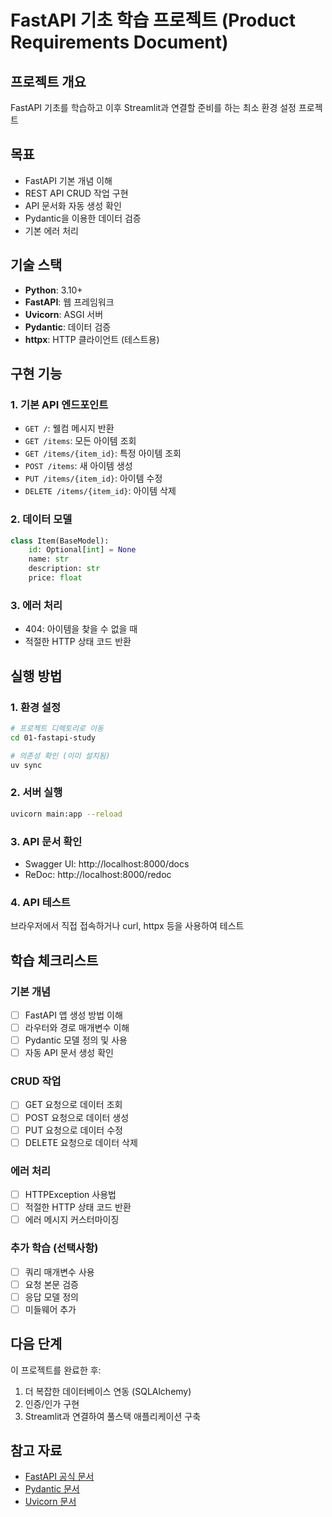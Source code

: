 # FastAPI 기초 학습 프로젝트 (Product Requirements Document)

## 프로젝트 개요
FastAPI 기초를 학습하고 이후 Streamlit과 연결할 준비를 하는 최소 환경 설정 프로젝트

## 목표
- FastAPI 기본 개념 이해
- REST API CRUD 작업 구현
- API 문서화 자동 생성 확인
- Pydantic을 이용한 데이터 검증
- 기본 에러 처리

## 기술 스택
- **Python**: 3.10+
- **FastAPI**: 웹 프레임워크
- **Uvicorn**: ASGI 서버
- **Pydantic**: 데이터 검증
- **httpx**: HTTP 클라이언트 (테스트용)

## 구현 기능

### 1. 기본 API 엔드포인트
- `GET /`: 웰컴 메시지 반환
- `GET /items`: 모든 아이템 조회
- `GET /items/{item_id}`: 특정 아이템 조회
- `POST /items`: 새 아이템 생성
- `PUT /items/{item_id}`: 아이템 수정
- `DELETE /items/{item_id}`: 아이템 삭제

### 2. 데이터 모델
```python
class Item(BaseModel):
    id: Optional[int] = None
    name: str
    description: str
    price: float
```

### 3. 에러 처리
- 404: 아이템을 찾을 수 없을 때
- 적절한 HTTP 상태 코드 반환

## 실행 방법

### 1. 환경 설정
```bash
# 프로젝트 디렉토리로 이동
cd 01-fastapi-study

# 의존성 확인 (이미 설치됨)
uv sync
```

### 2. 서버 실행
```bash
uvicorn main:app --reload
```

### 3. API 문서 확인
- Swagger UI: http://localhost:8000/docs
- ReDoc: http://localhost:8000/redoc

### 4. API 테스트
브라우저에서 직접 접속하거나 curl, httpx 등을 사용하여 테스트

## 학습 체크리스트

### 기본 개념
- [ ] FastAPI 앱 생성 방법 이해
- [ ] 라우터와 경로 매개변수 이해
- [ ] Pydantic 모델 정의 및 사용
- [ ] 자동 API 문서 생성 확인

### CRUD 작업
- [ ] GET 요청으로 데이터 조회
- [ ] POST 요청으로 데이터 생성
- [ ] PUT 요청으로 데이터 수정
- [ ] DELETE 요청으로 데이터 삭제

### 에러 처리
- [ ] HTTPException 사용법
- [ ] 적절한 HTTP 상태 코드 반환
- [ ] 에러 메시지 커스터마이징

### 추가 학습 (선택사항)
- [ ] 쿼리 매개변수 사용
- [ ] 요청 본문 검증
- [ ] 응답 모델 정의
- [ ] 미들웨어 추가

## 다음 단계
이 프로젝트를 완료한 후:
1. 더 복잡한 데이터베이스 연동 (SQLAlchemy)
2. 인증/인가 구현
3. Streamlit과 연결하여 풀스택 애플리케이션 구축

## 참고 자료
- [FastAPI 공식 문서](https://fastapi.tiangolo.com/)
- [Pydantic 문서](https://docs.pydantic.dev/)
- [Uvicorn 문서](https://www.uvicorn.org/)